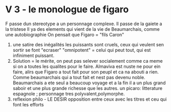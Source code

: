 # V 3 - le monologue de figaro

F passe dun stereotype a un personnage complexe. Il passe de la gaiete a la tristese
Il ya des elements qui vient de la vie de Beaumarchais, comme une autobiographie
On pensait que Figaro = "fils Caron"

1. une satire des inégalités
    les puissants sont cruels, ceux qui veulent sen sortir se font "ecraser"
    "omnipotent" = celui qui peut tout, qui est infiniment puissant.
2. Solution = le mérite, on peut pas selever socialement comme ca meme si on a toutes les qualites pour le faire.
    Almaviva est nuste ne pour ein faire, alirs que Figaro a tout fait pour son peupl et ca na abouti a rien. Comme beaumarchais qui a tout fait et nest pas devenu noble.
    Beaumarchais a ete seul a beaucoup voyage et a la fin il a un plus grand saboir et une plus grande richesse que les autres.
    un picaro: litterature espagnole ; personnage tres polyvalent,polymorphe.
3. reflexion philo - LE DESIR
    opposition entre ceux avec les titres et ceu qui font les efforts










